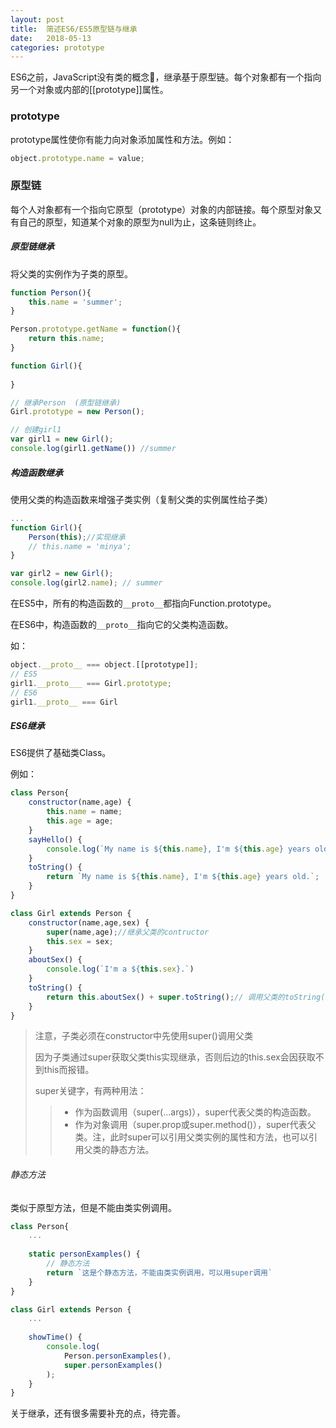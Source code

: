 ```yaml
---
layout: post
title:  简述ES6/ES5原型链与继承
date:   2018-05-13
categories: prototype
---
```


ES6之前，JavaScript没有类的概念，继承基于原型链。每个对象都有一个指向另一个对象或内部的[[prototype]]属性。



### prototype

prototype属性使你有能力向对象添加属性和方法。例如：

```javascript
object.prototype.name = value;
```



### 原型链

每个人对象都有一个指向它原型（prototype）对象的内部链接。每个原型对象又有自己的原型，知道某个对象的原型为null为止，这条链则终止。



##### 原型链继承

将父类的实例作为子类的原型。

```javascript
function Person(){
    this.name = 'summer';
}

Person.prototype.getName = function(){
    return this.name;
}

function Girl(){
    
}

// 继承Person  (原型链继承)
Girl.prototype = new Person();

// 创建girl1
var girl1 = new Girl();
console.log(girl1.getName()) //summer
```



##### 构造函数继承

使用父类的构造函数来增强子类实例（复制父类的实例属性给子类）

```javascript
...
function Girl(){
    Person(this);//实现继承
    // this.name = 'minya';
}

var girl2 = new Girl();
console.log(girl2.name); // summer
```

在ES5中，所有的构造函数的`__proto__`都指向Function.prototype。

在ES6中，构造函数的`__proto__`指向它的父类构造函数。

如：

```javascript
object.__proto__ === object.[[prototype]];
// ES5
girl1.__proto___ === Girl.prototype;
// ES6
girl1.__proto__ === Girl
```



##### ES6继承

ES6提供了基础类Class。

例如：

```javascript
class Person{
    constructor(name,age) {
        this.name = name;
        this.age = age;
    }
    sayHello() {
        console.log(`My name is ${this.name}, I'm ${this.age} years old.`)
    }
    toString() {
        return `My name is ${this.name}, I'm ${this.age} years old.`;
    }
}

class Girl extends Person {
    constructor(name,age,sex) {
        super(name,age);//继承父类的contructor
        this.sex = sex;
    }
    aboutSex() {
        console.log(`I'm a ${this.sex}.`)
    }
    toString() {
        return this.aboutSex() + super.toString();// 调用父类的toString()
    }
}
```

> 注意，子类必须在constructor中先使用super()调用父类
>
> 因为子类通过super获取父类this实现继承，否则后边的this.sex会因获取不到this而报错。
>
> super关键字，有两种用法：
>
> > * 作为函数调用（super(...args)），super代表父类的构造函数。
> > * 作为对象调用（super.prop或super.method()），super代表父类。注，此时super可以引用父类实例的属性和方法，也可以引用父类的静态方法。



###### 静态方法

类似于原型方法，但是不能由类实例调用。

```javascript
class Person{
    ...
    
    static personExamples() {
        // 静态方法
        return `这是个静态方法，不能由类实例调用，可以用super调用`
    }
}

class Girl extends Person {
    ...
    
    showTime() {
        console.log(
        	Person.personExamples(),
            super.personExamples()
        );
    }
}
```



关于继承，还有很多需要补充的点，待完善。











